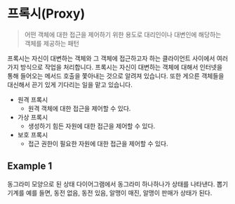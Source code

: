 # 프록시(Proxy)

> 어떤 객체에 대한 접근을 제어하기 위한 용도로 대리인이나 대변인에 해당하는 객체를 제공하는 패턴

프록시는 자신이 대변하는 객체와 그 객체에 접근하고자 하는 클라이언트 사이에서 여러 가지 방식으로 작업을 처리합니다. 프록시는 자신이 대변하는 객체에 대해서
인터넷을 통해 들어오는 메서드 호출을 쫓아내는 것으로 알려져 있습니다. 또한 게으른 객체들을 대신해서 끈기 있게 기다리는 일을 맡고 있습니다.

- 원격 프록시 
  - 원격 객체에 대한 접근을 제어할 수 있다.
- 가상 프록시
  - 생성하기 힘든 자원에 대한 접근을 제어할 수 있다.
- 보호 프록시
  - 접근 권한이 필요한 자원에 대한 접근을 제어할 수 있다.

## Example 1

동그라미 모양으로 된 상태 다이어그램에서 동그라미 하나하나가 상태를 나타낸다. 뽑기 기계를 예를 들면, 동전 없음, 동전 있음, 알맹이 매진, 알맹이 판매가 상태가 된다.
